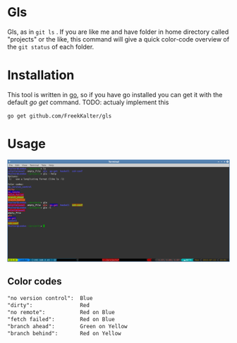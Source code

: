 # Gls 

Gls, as in `git ls` . If you are like me and have folder in home directory called "projects" or the like, this command will give a quick color-code
overview of the `git status` of each folder.

# Installation

This tool is written in [go](golang.org), so if you have go installed you can get it with the default *go get* command.
TODO: actualy implement this

    go get github.com/FreekKalter/gls

# Usage

![Screenshot](./Screenshot.png)


## Color codes

	"no version control":  Blue
	"dirty":               Red
	"no remote":           Red on Blue
	"fetch failed":        Red on Blue
	"branch ahead":        Green on Yellow
	"branch behind":       Red on Yellow


